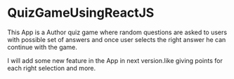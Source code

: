 # QuizGameUsingReactJS
This App is a Author quiz game where random questions are asked to users with possible set of answers 
and once user selects the right answer he can continue with the game.

I will add some new feature in the App in next version.like giving points for each right selection and more. 
